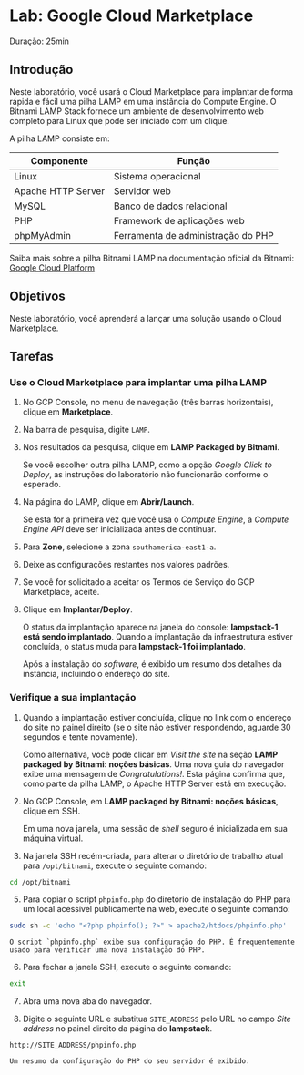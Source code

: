 # Lab: Google Cloud Marketplace

Duração: 25min

## Introdução

Neste laboratório, você usará o Cloud Marketplace para implantar de forma rápida e fácil uma pilha LAMP em uma instância do Compute Engine. O Bitnami LAMP Stack fornece um ambiente de desenvolvimento web completo para Linux que pode ser iniciado com um clique.

A pilha LAMP consiste em:

| Componente | Função |
|---|---|
| Linux | Sistema operacional |
| Apache HTTP Server | Servidor web |
| MySQL | Banco de dados relacional |
| PHP | Framework de aplicações web |
| phpMyAdmin | Ferramenta de administração do PHP |

Saiba mais sobre a pilha Bitnami LAMP na documentação oficial da Bitnami: [Google Cloud Platform](https://docs.bitnami.com/google/)

## Objetivos

Neste laboratório, você aprenderá a lançar uma solução usando o Cloud Marketplace.

## Tarefas

### Use o Cloud Marketplace para implantar uma pilha LAMP

1. No GCP Console, no menu de navegação (três barras horizontais), clique em **Marketplace**.

2. Na barra de pesquisa, digite `LAMP`.

3. Nos resultados da pesquisa, clique em **LAMP Packaged by Bitnami**.
    
    Se você escolher outra pilha LAMP, como a opção *Google Click to Deploy*, as instruções do laboratório não funcionarão conforme o esperado.

4. Na página do LAMP, clique em **Abrir/Launch**.

    Se esta for a primeira vez que você usa o *Compute Engine*, a *Compute Engine API* deve ser inicializada antes de continuar.

5. Para **Zone**, selecione a zona `southamerica-east1-a`.

6. Deixe as configurações restantes nos valores padrões.

7. Se você for solicitado a aceitar os Termos de Serviço do GCP Marketplace, aceite.

8. Clique em **Implantar/Deploy**.

    O status da implantação aparece na janela do console: **lampstack-1 está sendo implantado**. Quando a implantação da infraestrutura estiver concluída, o status muda para **lampstack-1 foi implantado**.

    Após a instalação do *software*, é exibido um resumo dos detalhes da instância, incluindo o endereço do site.

### Verifique a sua implantação

1. Quando a implantação estiver concluída, clique no link com o endereço do site no painel direito (se o site não estiver respondendo, aguarde 30 segundos e tente novamente).

    Como alternativa, você pode clicar em *Visit the site* na seção **LAMP packaged by Bitnami: noções básicas**. Uma nova guia do navegador exibe uma mensagem de *Congratulations!*. Esta página confirma que, como parte da pilha LAMP, o Apache HTTP Server está em execução.

2. No GCP Console, em **LAMP packaged by Bitnami: noções básicas**, clique em SSH.

    Em uma nova janela, uma sessão de *shell* seguro é inicializada em sua máquina virtual.

4. Na janela SSH recém-criada, para alterar o diretório de trabalho atual para `/opt/bitnami`, execute o seguinte comando:

```bash
cd /opt/bitnami
```

5. Para copiar o script `phpinfo.php` do diretório de instalação do PHP para um local acessível publicamente na web, execute o seguinte comando:

```bash
sudo sh -c 'echo "<?php phpinfo(); ?>" > apache2/htdocs/phpinfo.php'
```

    O script `phpinfo.php` exibe sua configuração do PHP. É frequentemente usado para verificar uma nova instalação do PHP.

6. Para fechar a janela SSH, execute o seguinte comando:

```bash
exit
```

7. Abra uma nova aba do navegador.

8. Digite o seguinte URL e substitua `SITE_ADDRESS` pelo URL no campo *Site address* no painel direito da página do **lampstack**.

```
http://SITE_ADDRESS/phpinfo.php
```

    Um resumo da configuração do PHP do seu servidor é exibido.

